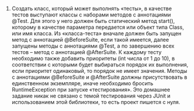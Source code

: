 1. Создать класс, который может выполнять «тесты», в качестве тестов 
   выступают классы с наборами методов с аннотациями @Test.
   Для этого у него должен быть статический метод start(), 
   которому в качестве параметра передается или объект типа Class,
   или имя класса. 
   Из «класса-теста» вначале должен быть запущен метод с аннотацией
   @BeforeSuite, если такой имеется, далее запущены методы
   с аннотациями @Test, а по завершению всех тестов
   – метод с аннотацией @AfterSuite. К каждому тесту необходимо 
   также добавить приоритеты (int числа от 1 до 10), 
   в соответствии с которыми будет выбираться порядок их выполнения,
   если приоритет одинаковый, то порядок не имеет значения. 
   Методы с аннотациями @BeforeSuite и @AfterSuite должны присутствовать 
   в единственном экземпляре, иначе необходимо бросить RuntimeException
   при запуске «тестирования».
   Это домашнее задание никак не связано с темой тестирования 
   через JUnit и использованием этой библиотеки, то есть проект
   пишется с нуля.